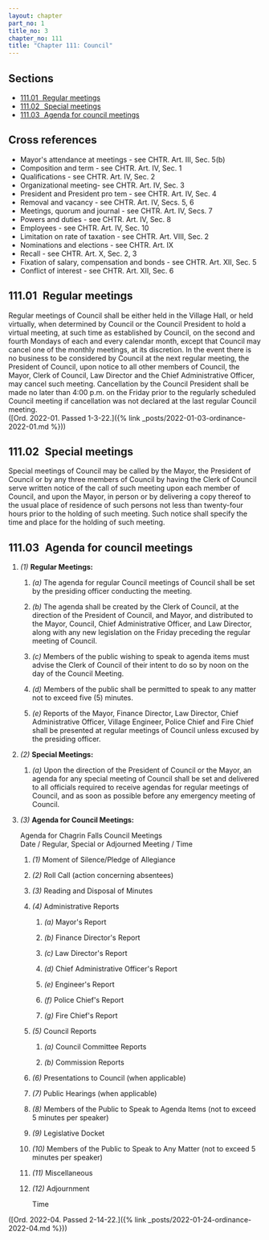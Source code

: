 ```yaml
---
layout: chapter
part_no: 1
title_no: 3
chapter_no: 111
title: "Chapter 111: Council"
---
```


## Sections

* [111.01   Regular meetings](#11101-regular-meetings)
* [111.02   Special meetings](#11102-special-meetings)
* [111.03   Agenda for council meetings](#11103-agenda-for-council-meetings)

## Cross references

* Mayor's attendance at meetings - see CHTR. Art. III, Sec. 5(b)
* Composition and term - see CHTR. Art. IV, Sec. 1
* Qualifications - see CHTR. Art. IV, Sec. 2
* Organizational meeting- see CHTR. Art. IV, Sec. 3
* President and President pro tem - see CHTR. Art. IV, Sec. 4
* Removal and vacancy - see CHTR. Art. IV, Secs. 5, 6
* Meetings, quorum and journal - see CHTR. Art. IV, Secs. 7
* Powers and duties - see CHTR. Art. IV, Sec. 8
* Employees - see CHTR. Art. IV, Sec. 10
* Limitation on rate of taxation - see CHTR. Art. VIII, Sec. 2
* Nominations and elections - see CHTR. Art. IX
* Recall - see CHTR. Art. X, Sec. 2, 3
* Fixation of salary, compensation and bonds - see CHTR. Art. XII, Sec. 5
* Conflict of interest - see CHTR. Art. XII, Sec. 6

## 111.01   Regular meetings

Regular meetings of Council shall be either held in the Village Hall, or held
virtually, when determined by Council or the Council President to hold a virtual
meeting, at such time as established by Council, on the second and fourth
Mondays of each and every calendar month, except that Council may cancel one of
the monthly meetings, at its discretion. In the event there is no business to be
considered by Council at the next regular meeting, the President of Council,
upon notice to all other members of Council, the Mayor, Clerk of Council, Law
Director and the Chief Administrative Officer, may cancel such meeting.
Cancellation by the Council President shall be made no later than 4:00 p.m. on
the Friday prior to the regularly scheduled Council meeting if cancellation was
not declared at the last regular Council meeting.  
([Ord. 2022-01. Passed 1-3-22.]({% link _posts/2022-01-03-ordinance-2022-01.md %}))

## 111.02   Special meetings

Special meetings of Council may be called by the Mayor, the President of Council
or by any three members of Council by having the Clerk of Council serve written
notice of the call of such meeting upon each member of Council, and upon the
Mayor, in person or by delivering a copy thereof to the usual place of residence
of such persons not less than twenty-four hours prior to the holding of such
meeting. Such notice shall specify the time and place for the holding of such
meeting.

## 111.03   Agenda for council meetings

1. _(1)_ **Regular Meetings:**

    1. _(a)_ The agenda for regular Council meetings of Council shall be set by
    the presiding officer conducting the meeting.

    2. _(b)_ The agenda shall be created by the Clerk of Council, at the
    direction of the President of Council, and Mayor, and distributed to the
    Mayor, Council, Chief Administrative Officer, and Law Director, along with
    any new legislation on the Friday preceding the regular meeting of Council.

    3. _(c)_ Members of the public wishing to speak to agenda items must advise
    the Clerk of Council of their intent to do so by noon on the day of the
    Council Meeting.

    4. _(d)_ Members of the public shall be permitted to speak to any matter not
    to exceed five (5) minutes.

    5. _(e)_ Reports of the Mayor, Finance Director, Law Director, Chief
    Administrative Officer, Village Engineer, Police Chief and Fire Chief shall
    be presented at regular meetings of Council unless excused by the presiding
    officer.

2. _(2)_ **Special Meetings:**

    1. _(a)_ Upon the direction of the President of Council or the Mayor, an
    agenda for any special meeting of Council shall be set and delivered to all
    officials required to receive agendas for regular meetings of Council, and
    as soon as possible before any emergency meeting of Council.

3. _(3)_ **Agenda for Council Meetings:**

    Agenda for Chagrin Falls Council Meetings  
    Date / Regular, Special or Adjourned Meeting / Time

    1. _(1)_ Moment of Silence/Pledge of Allegiance

    2. _(2)_ Roll Call (action concerning absentees)

    3. _(3)_ Reading and Disposal of Minutes

    4. _(4)_ Administrative Reports

        1. _(a)_ Mayor's Report

        2. _(b)_ Finance Director's Report

        3. _(c)_ Law Director's Report

        4. _(d)_ Chief Administrative Officer's Report

        5. _(e)_ Engineer's Report

        6. _(f)_ Police Chief's Report

        7. _(g)_ Fire Chief's Report

    5. _(5)_ Council Reports

        1. _(a)_ Council Committee Reports

        2. _(b)_ Commission Reports

    6. _(6)_ Presentations to Council (when applicable)

    7. _(7)_ Public Hearings (when applicable)

    8. _(8)_ Members of the Public to Speak to Agenda Items (not to exceed 5
    minutes per speaker)

    9. _(9)_ Legislative Docket

    10. _(10)_ Members of the Public to Speak to Any Matter (not to exceed 5
    minutes per speaker)

    11. _(11)_ Miscellaneous

    12. _(12)_ Adjournment

        Time

([Ord. 2022-04. Passed 2-14-22.]({% link _posts/2022-01-24-ordinance-2022-04.md %}))
